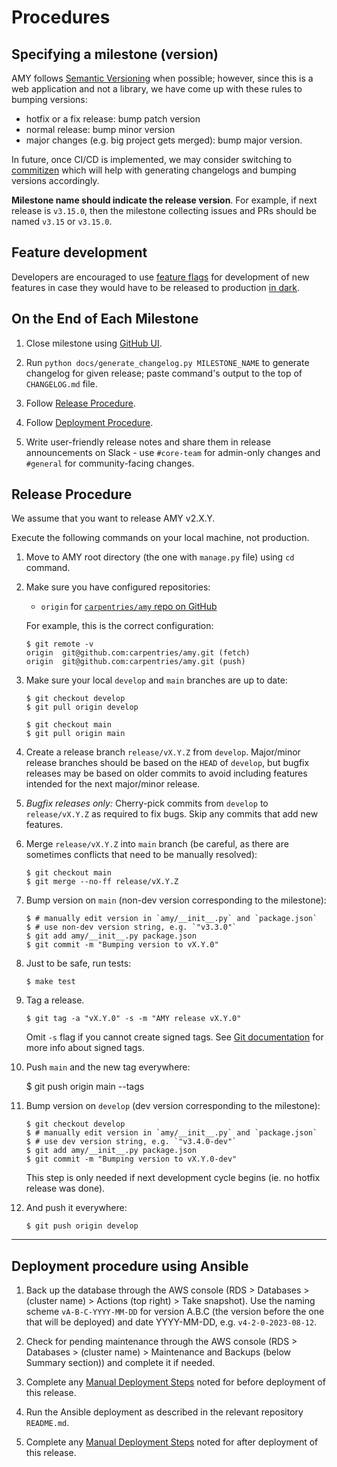 # Procedures

## Specifying a milestone (version)

AMY follows [Semantic Versioning](https://semver.org/) when possible; however, since this
is a web application and not a library, we have come up with these rules to bumping versions:

* hotfix or a fix release: bump patch version
* normal release: bump minor version
* major changes (e.g. big project gets merged): bump major version.

In future, once CI/CD is implemented, we may consider switching to [commitizen](https://github.com/commitizen/cz-cli)
which will help with generating changelogs and bumping versions accordingly.

**Milestone name should indicate the release version**. For example, if next release is
`v3.15.0`, then the milestone collecting issues and PRs should be named `v3.15` or `v3.15.0`.

## Feature development

Developers are encouraged to use
[feature flags](https://launchdarkly.com/blog/what-are-feature-flags/) for development
of new features in case they would have to be released to production
[in dark](https://www.flagship.io/glossary/dark-launch/).

## On the End of Each Milestone

1. Close milestone using [GitHub UI](https://github.com/carpentries/amy/milestones).

2. Run `python docs/generate_changelog.py MILESTONE_NAME` to generate changelog for given
   release; paste command's output to the top of `CHANGELOG.md` file.

3. Follow [Release Procedure](#release-procedure).

4. Follow [Deployment Procedure](#deployment-procedure-using-ansible).

5. Write user-friendly release notes and share them in release announcements on Slack - use `#core-team` for admin-only changes and `#general` for community-facing changes.

## Release Procedure

We assume that you want to release AMY v2.X.Y.

Execute the following commands on your local machine, not production.

1.  Move to AMY root directory (the one with `manage.py` file) using `cd` command.

2.  Make sure you have configured repositories:

    - `origin` for [`carpentries/amy` repo on GitHub](https://github.com/carpentries/amy)

    For example, this is the correct configuration:

        $ git remote -v
        origin	git@github.com:carpentries/amy.git (fetch)
        origin	git@github.com:carpentries/amy.git (push)

3.  Make sure your local `develop` and `main` branches are up to date:

        $ git checkout develop
        $ git pull origin develop

        $ git checkout main
        $ git pull origin main

4. Create a release branch `release/vX.Y.Z` from `develop`. Major/minor release branches should be based on the `HEAD` of `develop`, but bugfix releases may be based on older commits to avoid including features intended for the next major/minor release.

5. *Bugfix releases only:* Cherry-pick commits from `develop` to `release/vX.Y.Z` as required to fix bugs. Skip any commits that add new features.

6.  Merge `release/vX.Y.Z` into `main` branch (be careful, as there are sometimes conflicts that need to be manually resolved):

        $ git checkout main
        $ git merge --no-ff release/vX.Y.Z

7.  Bump version on `main` (non-dev version corresponding to the milestone):

        $ # manually edit version in `amy/__init__.py` and `package.json`
        $ # use non-dev version string, e.g. `"v3.3.0"`
        $ git add amy/__init__.py package.json
        $ git commit -m "Bumping version to vX.Y.0"

8.  Just to be safe, run tests:

        $ make test

9.  Tag a release.

        $ git tag -a "vX.Y.0" -s -m "AMY release vX.Y.0"

    Omit `-s` flag if you cannot create signed tags.
    See [Git documentation](https://git-scm.com/book/tr/v2/Git-Tools-Signing-Your-Work) for more info about signed tags.

10.  Push `main` and the new tag everywhere:

        $ git push origin main --tags

11. Bump version on `develop` (dev version corresponding to the milestone):

        $ git checkout develop
        $ # manually edit version in `amy/__init__.py` and `package.json`
        $ # use dev version string, e.g. `"v3.4.0-dev"`
        $ git add amy/__init__.py package.json
        $ git commit -m "Bumping version to vX.Y.0-dev"

    This step is only needed if next development cycle begins (ie. no hotfix release was done).

12. And push it everywhere:

        $ git push origin develop

---

## Deployment procedure using Ansible

1. Back up the database through the AWS console (RDS > Databases > (cluster name) > Actions (top right) > Take snapshot). Use the naming scheme `vA-B-C-YYYY-MM-DD` for version A.B.C (the version before the one that will be deployed) and date YYYY-MM-DD, e.g. `v4-2-0-2023-08-12`.

2. Check for pending maintenance through the AWS console (RDS > Databases > (cluster name) > Maintenance and Backups (below Summary section)) and complete it if needed.

3. Complete any [Manual Deployment Steps](./manual_deployment_steps.md) noted for before deployment of this release.

4. Run the Ansible deployment as described in the relevant repository `README.md`.

5. Complete any [Manual Deployment Steps](./manual_deployment_steps.md) noted for after deployment of this release.
